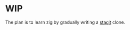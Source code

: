 # WIP

The plan is to learn zig by gradually writing a [stagit][1] clone.

[1]: https://codemadness.org/stagit.html
